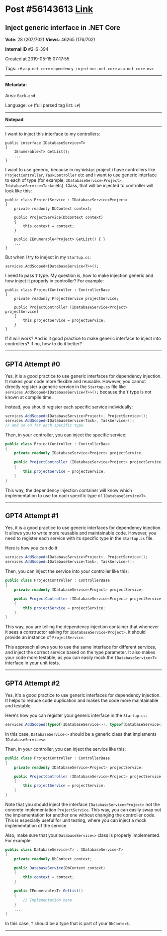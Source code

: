
# Post \#56143613 [Link](https://stackoverflow.com/questions/56143613/)

## Inject generic interface in .NET Core

**Vote**: 28 (207/702) **Views**: 46265 (176/702) 

**Internal ID** \#2-6-394

Created at 2019-05-15 07:17:55

Tags: `c#` `asp.net-core` `dependency-injection` `.net-core` `asp.net-core-mvc`

----------

#### Metadata:

Area: `Back-end`

Language: `c#` (full parsed tag list: `c#`)

----------

**Notepad**


----------

I want to inject this interface to my controllers:
```
public interface IDatabaseService<T>
{
    IEnumerable<T> GetList();
    ...
}
```

I want to use generic, because in my `WebApi` project i have controllers like `ProjectController`, `TaskController` etc and i want to use generic interface to each of type (for example, `IDatabaseService<Project>`, `IdatabaseService<Task>` etc).
Class, that will be injected to controller will look like this:
```
public class ProjectService : IDatabaseService<Project>
{
    private readonly DbContext context;

    public ProjectService(DbContext context)
    {
        this.context = context;
    }

    public IEnumerable<Project> GetList() { }
    ...
}
```

But when I try to ineject in my `Startup.cs`:
```
services.AddScoped<IDatabaseService<T>>();
```

I need to pass `T` type.
My question is, how to make injection generic and how inject it properly in controller? For example:
```
public class ProjectController : ControllerBase
{
    private readonly ProjectService projectService;

    public ProjectController (IDatabaseService<Project> projectService)
    {
        this.projectService = projectService;
    }
}
```

If it will work? And is it good practice to make generic interface to inject into controllers? If no, how to do it better?


----------
        
## GPT4 Attempt \#0

Yes, it is a good practice to use generic interfaces for dependency injection. It makes your code more flexible and reusable. However, you cannot directly register a generic service in the `Startup.cs` file like `services.AddScoped<IDatabaseService<T>>();` because the `T` type is not known at compile time.

Instead, you should register each specific service individually:

```csharp
services.AddScoped<IDatabaseService<Project>, ProjectService>();
services.AddScoped<IDatabaseService<Task>, TaskService>();
// and so on for each specific type
```

Then, in your controller, you can inject the specific service:

```csharp
public class ProjectController : ControllerBase
{
    private readonly IDatabaseService<Project> projectService;

    public ProjectController (IDatabaseService<Project> projectService)
    {
        this.projectService = projectService;
    }
}
```

This way, the dependency injection container will know which implementation to use for each specific type of `IDatabaseService<T>`.

--------

## GPT4 Attempt \#1

Yes, it is a good practice to use generic interfaces for dependency injection. It allows you to write more reusable and maintainable code. However, you need to register each service with its specific type in the `Startup.cs` file.

Here is how you can do it:

```csharp
services.AddScoped<IDatabaseService<Project>, ProjectService>();
services.AddScoped<IDatabaseService<Task>, TaskService>();
```

Then, you can inject the service into your controller like this:

```csharp
public class ProjectController : ControllerBase
{
    private readonly IDatabaseService<Project> projectService;

    public ProjectController (IDatabaseService<Project> projectService)
    {
        this.projectService = projectService;
    }
}
```

This way, you are telling the dependency injection container that whenever it sees a constructor asking for `IDatabaseService<Project>`, it should provide an instance of `ProjectService`.

This approach allows you to use the same interface for different services, and inject the correct service based on the type parameter. It also makes your code more testable, as you can easily mock the `IDatabaseService<T>` interface in your unit tests.

--------

## GPT4 Attempt \#2

Yes, it's a good practice to use generic interfaces for dependency injection. It helps to reduce code duplication and makes the code more maintainable and testable.

Here's how you can register your generic interface in the `Startup.cs`:

```csharp
services.AddScoped(typeof(IDatabaseService<>), typeof(DatabaseService<>));
```

In this case, `DatabaseService<>` should be a generic class that implements `IDatabaseService<>`.

Then, in your controller, you can inject the service like this:

```csharp
public class ProjectController : ControllerBase
{
    private readonly IDatabaseService<Project> projectService;

    public ProjectController (IDatabaseService<Project> projectService)
    {
        this.projectService = projectService;
    }
}
```

Note that you should inject the interface `IDatabaseService<Project>` not the concrete implementation `ProjectService`. This way, you can easily swap out the implementation for another one without changing the controller code. This is especially useful for unit testing, where you can inject a mock implementation of the service.

Also, make sure that your `DatabaseService<>` class is properly implemented. For example:

```csharp
public class DatabaseService<T> : IDatabaseService<T>
{
    private readonly DbContext context;

    public DatabaseService(DbContext context)
    {
        this.context = context;
    }

    public IEnumerable<T> GetList() 
    {
        // Implementation here
    }
    ...
}
```

In this case, `T` should be a type that is part of your `DbContext`.

--------
